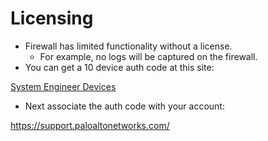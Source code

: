 # Licensing

- Firewall has limited functionality without a license.
  - For example, no logs will be captured on the firewall.
- You can get a 10 device auth code at this site:

[System Engineer Devices](https://adminsite.paloaltonetworks.com/N/sedevices/)

- Next associate the auth code with your account:

https://support.paloaltonetworks.com/
